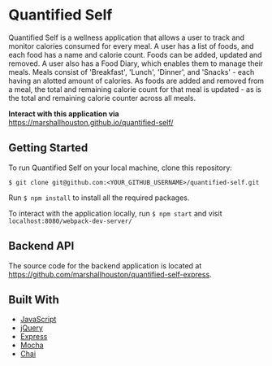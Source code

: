 # Quantified Self

Quantified Self is a wellness application that allows a user to track and monitor calories consumed for every meal. A user has a list of foods, and each food has a name and calorie count. Foods can be added, updated and removed. A user also has a Food Diary, which enables them to manage their meals. Meals consist of 'Breakfast', 'Lunch', 'Dinner', and 'Snacks' - each having an alotted amount of calories. As foods are added and removed from a meal, the total and remaining calorie count for that meal is updated - as is the total and remaining calorie counter across all meals.

**Interact with this application via** https://marshallhouston.github.io/quantified-self/

## Getting Started

To run Quantified Self on your local machine, clone this repository:

`$ git clone git@github.com:<YOUR_GITHUB_USERNAME>/quantified-self.git`

Run `$ npm install` to install all the required packages.

To interact with the application locally, run `$ npm start` and visit `localhost:8080/webpack-dev-server/`

## Backend API
The source code for the backend application is located at https://github.com/marshallhouston/quantified-self-express.

## Built With

* [JavaScript](https://www.javascript.com/)
* [jQuery](https://jquery.com/)
* [Express](https://expressjs.com/)
* [Mocha](https://mochajs.org/)
* [Chai](https://chaijs.com/)
